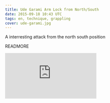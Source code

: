 ```yaml
---
title: Ude Garami Arm Lock from North/South
date: 2015-09-18 10:43 UTC
tags: en, technique, grappling
cover: ude-garami.jpg
---
```


A interresting attack from the north south position 

READMORE

<iframe src="https://www.youtube.com/embed/aX8uDdHAxMA" frameborder="0" allowfullscreen></iframe>